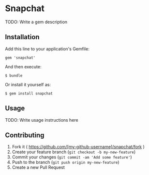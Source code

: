 # Snapchat

TODO: Write a gem description

## Installation

Add this line to your application's Gemfile:

    gem 'snapchat'

And then execute:

    $ bundle

Or install it yourself as:

    $ gem install snapchat

## Usage

TODO: Write usage instructions here

## Contributing

1. Fork it ( https://github.com/[my-github-username]/snapchat/fork )
2. Create your feature branch (`git checkout -b my-new-feature`)
3. Commit your changes (`git commit -am 'Add some feature'`)
4. Push to the branch (`git push origin my-new-feature`)
5. Create a new Pull Request
